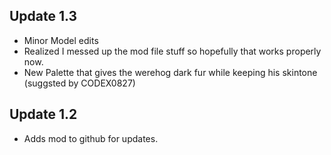 ## Update 1.3
- Minor Model edits
- Realized I messed up the mod file stuff so hopefully that works properly now.
- New Palette that gives the werehog dark fur while keeping his skintone (suggsted by CODEX0827)

## Update 1.2
- Adds mod to github for updates.
